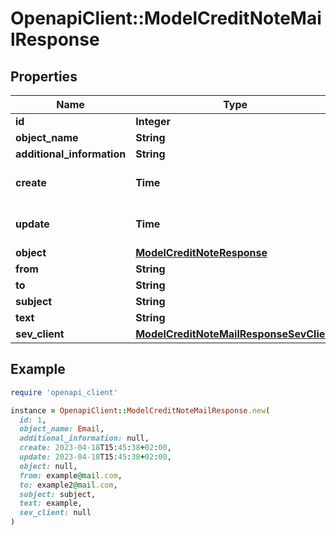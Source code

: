 # OpenapiClient::ModelCreditNoteMailResponse

## Properties

| Name | Type | Description | Notes |
| ---- | ---- | ----------- | ----- |
| **id** | **Integer** |  | [optional] |
| **object_name** | **String** |  | [optional] |
| **additional_information** | **String** |  | [optional] |
| **create** | **Time** | Date of email creation | [optional][readonly] |
| **update** | **Time** | Date of last email update | [optional][readonly] |
| **object** | [**ModelCreditNoteResponse**](ModelCreditNoteResponse.md) |  | [optional] |
| **from** | **String** |  | [optional] |
| **to** | **String** |  | [optional] |
| **subject** | **String** |  | [optional] |
| **text** | **String** |  | [optional] |
| **sev_client** | [**ModelCreditNoteMailResponseSevClient**](ModelCreditNoteMailResponseSevClient.md) |  | [optional] |

## Example

```ruby
require 'openapi_client'

instance = OpenapiClient::ModelCreditNoteMailResponse.new(
  id: 1,
  object_name: Email,
  additional_information: null,
  create: 2023-04-18T15:45:38+02:00,
  update: 2023-04-18T15:45:38+02:00,
  object: null,
  from: example@mail.com,
  to: example2@mail.com,
  subject: subject,
  text: example,
  sev_client: null
)
```

